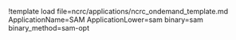 !template load file=ncrc/applications/ncrc_ondemand_template.md ApplicationName=SAM ApplicationLower=sam binary=sam binary_method=sam-opt
